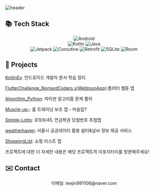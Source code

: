 ![header](https://capsule-render.vercel.app/api?type=waving&color=0055D4&height=280&text=Android%20developer&desc=LEE%20JIN&fontSize=90&descSize=30&fontAlignY=20&descAlign=90&fontColor=ffffff)

## 📚 Tech Stack
<!-- Badges -->
<p align="center">
  <img src="https://img.shields.io/badge/-Android%20SDK-brightgreen" alt="Android" /><br/>
<img src="https://img.shields.io/badge/-Kotlin-orange" alt="Kotlin" />
<img src="https://img.shields.io/badge/-Java-red" alt="Java" /><br/>
<img src="https://img.shields.io/badge/-Jetpack-blue" alt="Jetpack" />
<img src="https://img.shields.io/badge/-Coroutine-blueviolet" alt="Coroutine" />
<img src="https://img.shields.io/badge/-Retrofit-green" alt="Retrofit" />
<img src="https://img.shields.io/badge/-SQLite-lightgray" alt="SQLite" />
  <img src="https://img.shields.io/badge/-Room-yellow" alt="Room" />
</p>




## 📌 Projects


<a href="https://github.com/jininim/KotlinEx">KotlinEx</a>: 안드로이드 개발자 문서 학습 정리<br/>

  <a href="https://github.com/jininim/FlutterChallenge_NomardCoders">FlutterChallenge_NomardCoders
s(WebtoonApp)</a>:플러터 웹툰 앱<br/>

<a href="https://github.com/jininim/Algorithm_Python">Algorithm_Python</a>: 파이썬 알고리즘 문제 풀이<br/>

  <a href="https://github.com/jininim/Muscle-up-">Muscle-up-</a>: 홈 트레이닝 보조 앱 - 머슬없?<br/>
  
  <a href="https://github.com/jininim/Simple-Lotto">Simple-Lotto</a>: 로또6/45, 연금복권 당첨번호 추첨앱<br/>
  
  <a href="https://github.com/jininim/weatherhaven">weatherhaven</a>: 서울시 공공데이터 활용 쉼터&날씨 정보 제공 서비스<br/>
  
  <a href="https://github.com/jininim/ShoppingList">ShoppingList</a>: 쇼핑 리스트 앱<br/>


  

프로젝트에 대한 더 자세한 내용은 해당 프로젝트의 리포지터리를 방문해주세요!

## ✉️ Contact

<p align="center">
  이메일: leejin991106@naver.com
</p>




